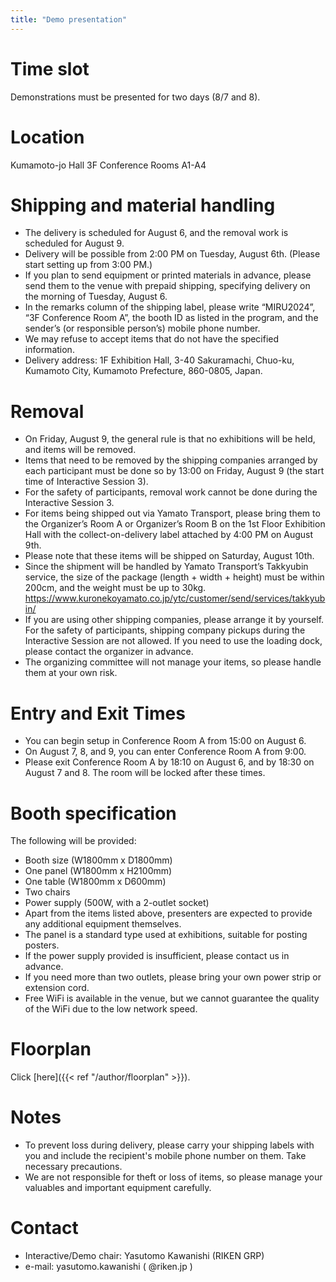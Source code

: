 ```yaml
---
title: "Demo presentation"
---
```


# Time slot

Demonstrations must be presented for two days (8/7 and 8).

# Location

Kumamoto-jo Hall 3F Conference Rooms A1-A4

# Shipping and material handling
- The delivery is scheduled for August 6, and the removal work is scheduled for August 9.
- Delivery will be possible from 2:00 PM on Tuesday, August 6th. (Please start setting up from 3:00 PM.)
- If you plan to send equipment or printed materials in advance, please send them to the venue with prepaid shipping, specifying delivery on the morning of Tuesday, August 6.
- In the remarks column of the shipping label, please write “MIRU2024”, “3F Conference Room A”, the booth ID as listed in the program, and the sender’s (or responsible person’s) mobile phone number.
- We may refuse to accept items that do not have the specified information.
- Delivery address: 1F Exhibition Hall, 3-40 Sakuramachi, Chuo-ku, Kumamoto City, Kumamoto Prefecture, 860-0805, Japan.


# Removal
- On Friday, August 9, the general rule is that no exhibitions will be held, and items will be removed.
- Items that need to be removed by the shipping companies arranged by each participant must be done so by 13:00 on Friday, August 9 (the start time of Interactive Session 3).
- For the safety of participants, removal work cannot be done during the Interactive Session 3.
- For items being shipped out via Yamato Transport, please bring them to the Organizer’s Room A or Organizer’s Room B on the 1st Floor Exhibition Hall with the collect-on-delivery label attached by 4:00 PM on August 9th.
- Please note that these items will be shipped on Saturday, August 10th.
- Since the shipment will be handled by Yamato Transport’s Takkyubin service, the size of the package (length + width + height) must be within 200cm, and the weight must be up to 30kg. https://www.kuronekoyamato.co.jp/ytc/customer/send/services/takkyubin/
- If you are using other shipping companies, please arrange it by yourself. For the safety of participants, shipping company pickups during the Interactive Session are not allowed. If you need to use the loading dock, please contact the organizer in advance.
- The organizing committee will not manage your items, so please handle them at your own risk.

# Entry and Exit Times
- You can begin setup in Conference Room A from 15:00 on August 6.
- On August 7, 8, and 9, you can enter Conference Room A from 9:00.
- Please exit Conference Room A by 18:10 on August 6, and by 18:30 on August 7 and 8. The room will be locked after these times.

# Booth specification
The following will be provided:

- Booth size (W1800mm x D1800mm)
- One panel (W1800mm x H2100mm)
- One table (W1800mm x D600mm)
- Two chairs
- Power supply (500W, with a 2-outlet socket)
- Apart from the items listed above, presenters are expected to provide any additional equipment themselves.
- The panel is a standard type used at exhibitions, suitable for posting posters.
- If the power supply provided is insufficient, please contact us in advance.
- If you need more than two outlets, please bring your own power strip or extension cord.
- Free WiFi is available in the venue, but we cannot guarantee the quality of the WiFi due to the low network speed.

# Floorplan

Click [here]({{< ref "/author/floorplan" >}}).

# Notes
- To prevent loss during delivery, please carry your shipping labels with you and include the recipient's mobile phone number on them. Take necessary precautions.
- We are not responsible for theft or loss of items, so please manage your valuables and important equipment carefully.

# Contact

- Interactive/Demo chair: Yasutomo Kawanishi (RIKEN GRP)
- e-mail: yasutomo.kawanishi ( @riken.jp )
